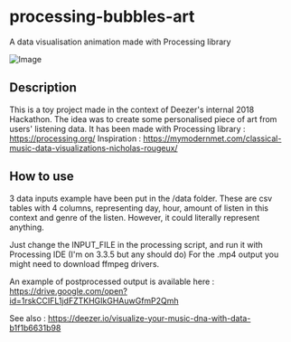 # processing-bubbles-art
A data visualisation animation made with Processing library

![ Image ](https://image.ibb.co/dvjBZz/1_5_L1h_Gci_Ka_Mkfo_Pm7v_Dq_Q.png)

## Description
This is a toy project made in the context of Deezer's internal 2018 Hackathon.
The idea was to create some personalised piece of art from users' listening data.
It has been made with Processing library : https://processing.org/
Inspiration : https://mymodernmet.com/classical-music-data-visualizations-nicholas-rougeux/

## How to use
3 data inputs example have been put in the /data folder.
These are csv tables with 4 columns, representing day, hour, amount of listen in this context and genre of the listen. However, it could literally represent anything.

Just change the INPUT_FILE in the processing script, and run it with Processing IDE (I'm on 3.3.5 but any should do)
For the .mp4 output you might need to download ffmpeg drivers.

An example of postprocessed output is available here :
https://drive.google.com/open?id=1rskCCIFL1jdFZTKHGIkGHAuwGfmP2Qmh

See also : https://deezer.io/visualize-your-music-dna-with-data-b1f1b6631b98
